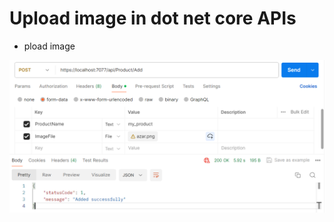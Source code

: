 # Upload image in dot net core APIs 


- pload image
<img src="/pictures/upload.png" title="upload"  width="900">